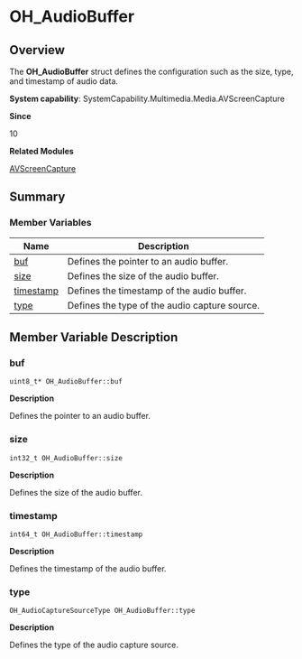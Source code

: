# OH_AudioBuffer


## Overview

The **OH_AudioBuffer** struct defines the configuration such as the size, type, and timestamp of audio data.

**System capability**: SystemCapability.Multimedia.Media.AVScreenCapture

**Since**

10

**Related Modules**

[AVScreenCapture](_a_v_screen_capture.md)


## Summary


### Member Variables

| Name| Description| 
| -------- | -------- |
| [buf](#buf) | Defines the pointer to an audio buffer.| 
| [size](#size) | Defines the size of the audio buffer.| 
| [timestamp](#timestamp) | Defines the timestamp of the audio buffer.| 
| [type](#type) | Defines the type of the audio capture source.| 


## Member Variable Description


### buf

```
uint8_t* OH_AudioBuffer::buf
```

**Description**

Defines the pointer to an audio buffer.


### size

```
int32_t OH_AudioBuffer::size
```

**Description**

Defines the size of the audio buffer.


### timestamp

```
int64_t OH_AudioBuffer::timestamp
```

**Description**

Defines the timestamp of the audio buffer.


### type

```
OH_AudioCaptureSourceType OH_AudioBuffer::type
```

**Description**

Defines the type of the audio capture source.

